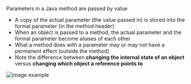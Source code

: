 Parameters in a Java method are passed by value
- A copy of the actual parameter (the value passed in) is stored into the formal parameter (in the method header)
- When an object is passed to a method, the actual parameter and the formal parameter become aliases of each other
- What a method does with a parameter may or may not have a permanent effect (outside the method)
- Note the difference between **changing the internal state of an object** versus **changing which object a reference points to**

![image example](https://tva1.sinaimg.cn/large/0081Kckwly1glfnvxbvcdj30b90cy759.jpg)
